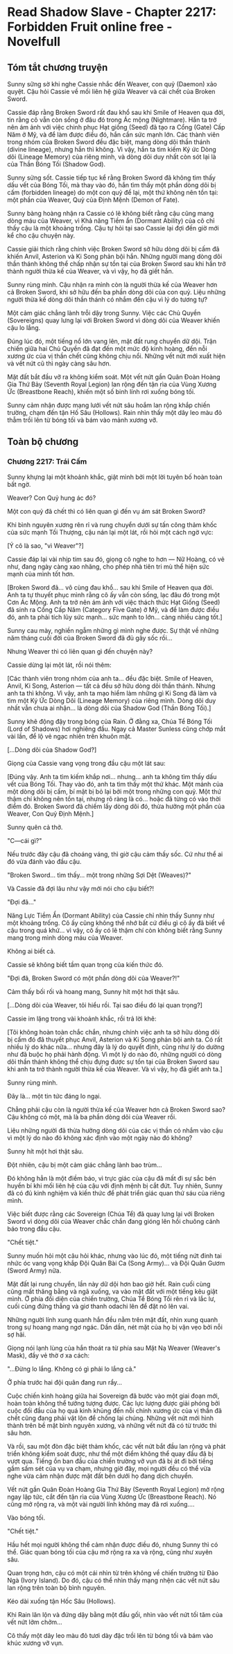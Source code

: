 # Read Shadow Slave - Chapter 2217: Forbidden Fruit online free - Novelfull

## Tóm tắt chương truyện

Sunny sững sờ khi nghe Cassie nhắc đến Weaver, con quỷ (Daemon) xảo quyệt. Cậu hỏi Cassie về mối liên hệ giữa Weaver và cái chết của Broken Sword.

Cassie đáp rằng Broken Sword rất đau khổ sau khi Smile of Heaven qua đời, tin rằng cô vẫn còn sống ở đâu đó trong Ác mộng (Nightmare). Hắn ta trở nên ám ảnh với việc chinh phục Hạt giống (Seed) đã tạo ra Cổng (Gate) Cấp Năm ở Mỹ, và để làm được điều đó, hắn cần sức mạnh lớn. Các thành viên trong nhóm của Broken Sword đều đặc biệt, mang dòng dõi thần thánh (divine lineage), nhưng hắn thì không. Vì vậy, hắn ta tìm kiếm Ký ức Dòng dõi (Lineage Memory) của riêng mình, và dòng dõi duy nhất còn sót lại là của Thần Bóng Tối (Shadow God).

Sunny sửng sốt. Cassie tiếp tục kể rằng Broken Sword đã không tìm thấy dấu vết của Bóng Tối, mà thay vào đó, hắn tìm thấy một phần dòng dõi bị cấm (forbidden lineage) do một con quỷ để lại, một thứ không nên tồn tại: một phần của Weaver, Quỷ của Định Mệnh (Demon of Fate).

Sunny bàng hoàng nhận ra Cassie có lẽ không biết rằng cậu cũng mang dòng máu của Weaver, vì Khả năng Tiềm ẩn (Dormant Ability) của cô chỉ thấy cậu là một khoảng trống. Cậu tự hỏi tại sao Cassie lại đợi đến giờ mới kể cho cậu chuyện này.

Cassie giải thích rằng chính việc Broken Sword sở hữu dòng dõi bị cấm đã khiến Anvil, Asterion và Ki Song phản bội hắn. Những người mang dòng dõi thần thánh không thể chấp nhận sự tồn tại của Broken Sword sau khi hắn trở thành người thừa kế của Weaver, và vì vậy, họ đã giết hắn.

Sunny rùng mình. Cậu nhận ra mình còn là người thừa kế của Weaver hơn cả Broken Sword, khi sở hữu đến ba phần dòng dõi của con quỷ. Liệu những người thừa kế dòng dõi thần thánh có nhắm đến cậu vì lý do tương tự?

Một cảm giác chẳng lành trỗi dậy trong Sunny. Việc các Chủ Quyền (Sovereigns) quay lưng lại với Broken Sword vì dòng dõi của Weaver khiến cậu lo lắng.

Đúng lúc đó, một tiếng nổ lớn vang lên, mặt đất rung chuyển dữ dội. Trận chiến giữa hai Chủ Quyền đã đạt đến một mức độ kinh hoàng, đến nỗi xương ức của vị thần chết cũng không chịu nổi. Những vết nứt mới xuất hiện và vết nứt cũ thì ngày càng sâu hơn.

Mặt đất bắt đầu vỡ ra không kiểm soát. Một vết nứt gần Quân Đoàn Hoàng Gia Thứ Bảy (Seventh Royal Legion) lan rộng đến tận rìa của Vùng Xương Ức (Breastbone Reach), khiến một số binh lính rơi xuống bóng tối.

Sunny cảm nhận được mạng lưới vết nứt sâu hoắm lan rộng khắp chiến trường, chạm đến tận Hố Sâu (Hollows). Rain nhìn thấy một dây leo màu đỏ thẫm trồi lên từ bóng tối và bám vào mảnh xương vỡ.

## Toàn bộ chương

### Chương 2217: Trái Cấm

Sunny khựng lại một khoảnh khắc, giật mình bởi một lời tuyên bố hoàn toàn bất ngờ.

Weaver? Con Quỷ hung ác đó?

Một con quỷ đã chết thì có liên quan gì đến vụ ám sát Broken Sword?

Khi bình nguyên xương rên rỉ và rung chuyển dưới sự tấn công thảm khốc của sức mạnh Tối Thượng, cậu nán lại một lát, rồi hỏi một cách ngờ vực:

[Ý cô là sao, "vì Weaver"?]

Cassie đáp lại vài nhịp tim sau đó, giọng cô nghe to hơn — Nữ Hoàng, có vẻ như, đang ngày càng xao nhãng, cho phép nhà tiên tri mù thể hiện sức mạnh của mình tốt hơn.

[Broken Sword đã… vô cùng đau khổ… sau khi Smile of Heaven qua đời. Anh ta tự thuyết phục mình rằng cô ấy vẫn còn sống, lạc đâu đó trong một Cơn Ác Mộng. Anh ta trở nên ám ảnh với việc thách thức Hạt Giống (Seed) đã sinh ra Cổng Cấp Năm (Category Five Gate) ở Mỹ, và để làm được điều đó, anh ta phải tích lũy sức mạnh… sức mạnh to lớn… càng nhiều càng tốt.]

Sunny cau mày, nghiền ngẫm những gì mình nghe được. Sự thật về những năm tháng cuối đời của Broken Sword đã đủ gây sốc rồi…

Nhưng Weaver thì có liên quan gì đến chuyện này?

Cassie dừng lại một lát, rồi nói thêm:

[Các thành viên trong nhóm của anh ta… đều đặc biệt. Smile of Heaven, Anvil, Ki Song, Asterion — tất cả đều sở hữu dòng dõi thần thánh. Nhưng anh ta thì không. Vì vậy, anh ta mạo hiểm làm những gì Ki Song đã làm và tìm một Ký Ức Dòng Dõi (Lineage Memory) của riêng mình. Dòng dõi duy nhất vẫn chưa ai nhận… là dòng dõi của Shadow God (Thần Bóng Tối).]

Sunny khẽ động đậy trong bóng của Rain. Ở đằng xa, Chúa Tể Bóng Tối (Lord of Shadows) hơi nghiêng đầu. Ngay cả Master Sunless cũng chớp mắt vài lần, để lộ vẻ ngạc nhiên trên khuôn mặt.

[…Dòng dõi của Shadow God?]

Giọng của Cassie vang vọng trong đầu cậu một lát sau:

[Đúng vậy. Anh ta tìm kiếm khắp nơi… nhưng… anh ta không tìm thấy dấu vết của Bóng Tối. Thay vào đó, anh ta tìm thấy một thứ khác. Một mảnh của một dòng dõi bị cấm, bí mật bị bỏ lại bởi một trong những con quỷ. Một thứ thậm chí không nên tồn tại, nhưng rõ ràng là có… hoặc đã từng có vào thời điểm đó. Broken Sword đã chiếm lấy dòng dõi đó, thừa hưởng một phần của Weaver, Con Quỷ Định Mệnh.]

Sunny quên cả thở.

"C—cái gì?"

Nếu trước đây cậu đã choáng váng, thì giờ cậu cảm thấy sốc. Cứ như thể ai đó vừa đánh vào đầu cậu.

"Broken Sword… tìm thấy… một trong những Sợi Dệt (Weaves)?"

Và Cassie đã đợi lâu như vậy mới nói cho cậu biết?!

"Đợi đã…"

Năng Lực Tiềm Ẩn (Dormant Ability) của Cassie chỉ nhìn thấy Sunny như một khoảng trống. Cô ấy cũng không thể nhớ bất cứ điều gì cô ấy đã biết về cậu trong quá khứ… vì vậy, cô ấy có lẽ thậm chí còn không biết rằng Sunny mang trong mình dòng máu của Weaver.

Không ai biết cả.

Cassie sẽ không biết tầm quan trọng của kiến thức đó.

"Đợi đã, Broken Sword có một phần dòng dõi của Weaver?!"

Cảm thấy bối rối và hoang mang, Sunny hít một hơi thật sâu.

[…Dòng dõi của Weaver, tôi hiểu rồi. Tại sao điều đó lại quan trọng?]

Cassie im lặng trong vài khoảnh khắc, rồi trả lời khẽ:

[Tôi không hoàn toàn chắc chắn, nhưng chính việc anh ta sở hữu dòng dõi bị cấm đó đã thuyết phục Anvil, Asterion và Ki Song phản bội anh ta. Có rất nhiều lý do khác nữa… nhưng đây là lý do quyết định, cũng như lý do dường như đã buộc họ phải hành động. Vì một lý do nào đó, những người có dòng dõi thần thánh không thể chịu đựng được sự tồn tại của Broken Sword sau khi anh ta trở thành người thừa kế của Weaver. Và vì vậy, họ đã giết anh ta.]

Sunny rùng mình.

Đây là… một tin tức đáng lo ngại.

Chẳng phải cậu còn là người thừa kế của Weaver hơn cả Broken Sword sao? Cậu không có một, mà là ba phần dòng dõi của Weaver rồi.

Liệu những người đã thừa hưởng dòng dõi của các vị thần có nhắm vào cậu vì một lý do nào đó không xác định vào một ngày nào đó không?

Sunny hít một hơi thật sâu.

Đột nhiên, cậu bị một cảm giác chẳng lành bao trùm…

Đó không hẳn là một điềm báo, vì trực giác của cậu đã mất đi sự sắc bén huyền bí khi mối liên hệ của cậu với định mệnh bị cắt đứt. Tuy nhiên, Sunny đã có đủ kinh nghiệm và kiến thức để phát triển giác quan thứ sáu của riêng mình.

Việc biết được rằng các Sovereign (Chúa Tể) đã quay lưng lại với Broken Sword vì dòng dõi của Weaver chắc chắn đang gióng lên hồi chuông cảnh báo trong đầu cậu.

"Chết tiệt."

Sunny muốn hỏi một câu hỏi khác, nhưng vào lúc đó, một tiếng nứt đinh tai nhức óc vang vọng khắp Đội Quân Bài Ca (Song Army)… và Đội Quân Gươm (Sword Army) nữa.

Mặt đất lại rung chuyển, lần này dữ dội hơn bao giờ hết. Rain cuối cùng cũng mất thăng bằng và ngã xuống, va vào mặt đất với một tiếng kêu giật mình. Ở phía đối diện của chiến trường, Chúa Tể Bóng Tối rên rỉ và lắc lư, cuối cùng đứng thẳng và giơ thanh odachi lên để đặt nó lên vai.

Những người lính xung quanh hắn đều nằm trên mặt đất, nhìn xung quanh trong sự hoang mang ngơ ngác. Dần dần, nét mặt của họ bị vặn vẹo bởi nỗi sợ hãi.

Giọng nói lạnh lùng của hắn thoát ra từ phía sau Mặt Nạ Weaver (Weaver's Mask), đầy vẻ thờ ơ xa cách:

"…Đừng lo lắng. Không có gì phải lo lắng cả."

Ở phía trước hai đội quân đang run rẩy…

Cuộc chiến kinh hoàng giữa hai Sovereign đã bước vào một giai đoạn mới, hoàn toàn không thể tưởng tượng được. Các lực lượng được giải phóng bởi cuộc đối đầu của họ quá kinh khủng đến nỗi chính xương ức của vị thần đã chết cũng đang phải vật lộn để chống lại chúng. Những vết nứt mới hình thành trên bề mặt bình nguyên xương, và những vết nứt đã có từ trước thì sâu hơn.

Và rồi, sau một đòn đặc biệt thảm khốc, các vết nứt bắt đầu lan rộng và phát triển không kiểm soát được, như thể một điểm không thể quay đầu đã bị vượt qua. Tiếng ồn ban đầu của chiến trường vỡ vụn đã bị át đi bởi tiếng gầm sấm sét của vụ va chạm, nhưng giờ đây, mọi người đều có thể vừa nghe vừa cảm nhận được mặt đất bên dưới họ đang dịch chuyển.

Vết nứt gần Quân Đoàn Hoàng Gia Thứ Bảy (Seventh Royal Legion) mở rộng ngay lập tức, cắt đến tận rìa của Vùng Xương Ức (Breastbone Reach). Nó cũng mở rộng ra, và một vài người lính không may đã rơi xuống….

Vào bóng tối.

"Chết tiệt."

Hầu hết mọi người không thể cảm nhận được điều đó, nhưng Sunny thì có thể. Giác quan bóng tối của cậu mở rộng ra xa và rộng, cũng như xuyên sâu.

Quan trọng hơn, cậu có một cái nhìn từ trên không về chiến trường từ Đảo Ngà (Ivory Island). Do đó, cậu có thể nhìn thấy mạng nhện các vết nứt sâu lan rộng trên toàn bộ bình nguyên.

Kéo dài xuống tận Hốc Sâu (Hollows).

Khi Rain lăn lộn và đứng dậy bằng một đầu gối, nhìn vào vết nứt tối tăm của vết nứt lởm chởm…

Cô thấy một dây leo màu đỏ tươi dày đặc trồi lên từ bóng tối và bám vào khúc xương vỡ vụn.